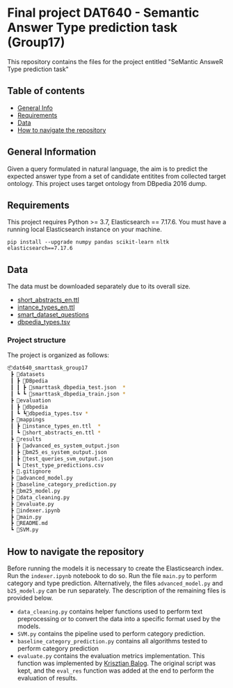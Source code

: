 # Final project DAT640 - Semantic Answer Type prediction task (Group17)

This repository contains the files for the project entitled "SeMantic AnsweR Type prediction task"

## Table of contents


* [General Info](#general-information)
* [Requirements](#requiements)
* [Data](#data)
* [How to navigate the repository](#how-to-navigate-the-repository)


## General Information

Given a query formulated in natural language, the aim is to predict the expected answer type from a set of candidate entitites from collected target ontology. 
This project uses target ontology from DBpedia 2016 dump.


## Requirements

This project requires Python >= 3.7, Elasticsearch == 7.17.6. You must have a running local Elasticsearch instance on your machine.

```
pip install --upgrade numpy pandas scikit-learn nltk elasticsearch==7.17.6
```

## Data 

The data must be downloaded separately due to its overall size.

- [short_abstracts_en.ttl](http://downloads.dbpedia.org/2016-10/core/short_abstracts_en.ttl.bz2)</br>
- [intance_types_en.ttl](http://downloads.dbpedia.org/2016-10/core/instance_types_en.ttl.bz2)</br>
- [smart_dataset_questions](https://github.com/smart-task/smart-dataset/tree/master/datasets/DBpedia)</br>
- [dbpedia_types.tsv](https://github.com/smart-task/smart-dataset/tree/master/evaluation/dbpedia)</br>

### Project structure

The project is organized as follows:

``` sh
📦dat640_smarttask_group17
 ┣ 📂datasets
 ┃ ┣ 📂DBpedia
 ┃ ┃ ┣ 📜smarttask_dbpedia_test.json  *
 ┃ ┗ ┗ 📜smarttask_dbpedia_train.json *
 ┣ 📂evaluation
 ┃ ┣ 📂dbpedia
 ┃ ┗ ┗📜dbpedia_types.tsv *
 ┣ 📂mappings
 ┃ ┣ 📜instance_types_en.ttl  *
 ┃ ┗ 📜short_abstracts_en.ttl *
 ┣ 📂results
 ┃ ┣ 📜advanced_es_system_output.json
 ┃ ┣ 📜bm25_es_system_output.json
 ┃ ┣ 📜test_queries_svm_output.json
 ┃ ┗ 📜test_type_predictions.csv
 ┣ 📜.gitignore
 ┣ 📜advanced_model.py
 ┣ 📜baseline_category_prediction.py
 ┣ 📜bm25_model.py
 ┣ 📜data_cleaning.py 
 ┣ 📜evaluate.py
 ┣ 📜indexer.ipynb
 ┣ 📜main.py
 ┣ 📜README.md
 ┗ 📜SVM.py

```

## How to navigate the repository

Before running the models it is necessary to create the Elasticsearch index. Run the `indexer.ipynb` notebook to do so. 
Run the file `main.py` to perform category and type prediction. Alternatively, the files `advanced_model.py` and `b25_model.py` can be run separately.
The description of the remaining files is provided below.

-  `data_cleaning.py` contains helper functions used to perform text preprocessing or to convert the data into a specific format used by the models.
-  `SVM.py` contains the pipeline used to perform category prediction.
-  `baseline_category_prediction.py` contains all algorithms tested to perform category prediction
-  `evaluate.py` contains the evaluation metrics implementation. This function was implemented by [Krisztian Balog](https://github.com/smart-task/smart-dataset/blob/master/evaluation/dbpedia/evaluate.py). The original script was kept, and the `eval_res` function was added at the end to perform the evaluation of results.

